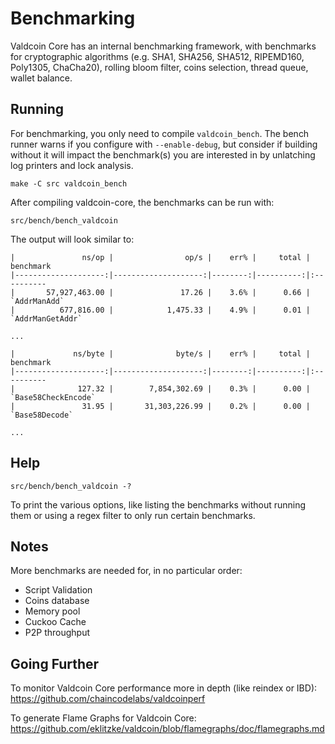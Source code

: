 Benchmarking
============

Valdcoin Core has an internal benchmarking framework, with benchmarks
for cryptographic algorithms (e.g. SHA1, SHA256, SHA512, RIPEMD160, Poly1305, ChaCha20), rolling bloom filter, coins selection,
thread queue, wallet balance.

Running
---------------------

For benchmarking, you only need to compile `valdcoin_bench`.  The bench runner
warns if you configure with `--enable-debug`, but consider if building without
it will impact the benchmark(s) you are interested in by unlatching log printers
and lock analysis.

    make -C src valdcoin_bench

After compiling valdcoin-core, the benchmarks can be run with:

    src/bench/bench_valdcoin

The output will look similar to:
```
|               ns/op |                op/s |    err% |     total | benchmark
|--------------------:|--------------------:|--------:|----------:|:----------
|       57,927,463.00 |               17.26 |    3.6% |      0.66 | `AddrManAdd`
|          677,816.00 |            1,475.33 |    4.9% |      0.01 | `AddrManGetAddr`

...

|             ns/byte |              byte/s |    err% |     total | benchmark
|--------------------:|--------------------:|--------:|----------:|:----------
|              127.32 |        7,854,302.69 |    0.3% |      0.00 | `Base58CheckEncode`
|               31.95 |       31,303,226.99 |    0.2% |      0.00 | `Base58Decode`

...
```

Help
---------------------

    src/bench/bench_valdcoin -?

To print the various options, like listing the benchmarks without running them
or using a regex filter to only run certain benchmarks.

Notes
---------------------
More benchmarks are needed for, in no particular order:
- Script Validation
- Coins database
- Memory pool
- Cuckoo Cache
- P2P throughput

Going Further
--------------------

To monitor Valdcoin Core performance more in depth (like reindex or IBD): https://github.com/chaincodelabs/valdcoinperf

To generate Flame Graphs for Valdcoin Core: https://github.com/eklitzke/valdcoin/blob/flamegraphs/doc/flamegraphs.md
